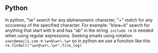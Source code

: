 ## Python

In python, "\w" search for any alphanumeric character, "+" match for any occurensy of the specified character.
For example: "b\wa+b" search for anything that start with b and has "ab" in the string.
`include re` is needed when using regular expressions.
Seeking emails using notation
`user@email1.com` -> `\w+@\w+\.\w+` so in python we use a function like this `re.findall("\w+@\w+\.\w+",file_log)`